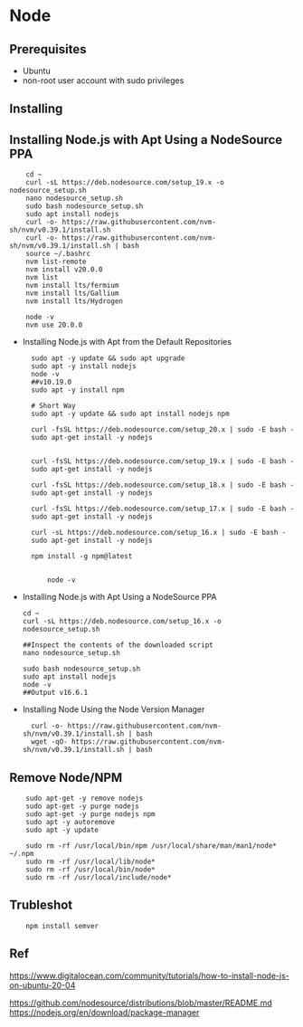 
# Node

## Prerequisites 

- Ubuntu 
- non-root user account with sudo privileges 


##  Installing

## Installing Node.js with Apt Using a NodeSource PPA

        cd ~
        curl -sL https://deb.nodesource.com/setup_19.x -o nodesource_setup.sh
        nano nodesource_setup.sh
        sudo bash nodesource_setup.sh
        sudo apt install nodejs
        curl -o- https://raw.githubusercontent.com/nvm-sh/nvm/v0.39.1/install.sh
        curl -o- https://raw.githubusercontent.com/nvm-sh/nvm/v0.39.1/install.sh | bash
        source ~/.bashrc
        nvm list-remote
        nvm install v20.0.0
        nvm list
        nvm install lts/fermium
        nvm install lts/Gallium
        nvm install lts/Hydrogen
        
        node -v
        nvm use 20.0.0

        

- Installing Node.js with Apt from the Default Repositories
  
        sudo apt -y update && sudo apt upgrade
        sudo apt -y install nodejs
        node -v
        ##v10.19.0
        sudo apt -y install npm
        
        # Short Way
        sudo apt -y update && sudo apt install nodejs npm 

        curl -fsSL https://deb.nodesource.com/setup_20.x | sudo -E bash -
        sudo apt-get install -y nodejs
  

        curl -fsSL https://deb.nodesource.com/setup_19.x | sudo -E bash -
        sudo apt-get install -y nodejs
  
        curl -fsSL https://deb.nodesource.com/setup_18.x | sudo -E bash -
        sudo apt-get install -y nodejs
        
        curl -fsSL https://deb.nodesource.com/setup_17.x | sudo -E bash -
        sudo apt-get install -y nodejs
        
        curl -sL https://deb.nodesource.com/setup_16.x | sudo -E bash -
        sudo apt-get install -y nodejs

        npm install -g npm@latest
        
 
            node -v


- Installing Node.js with Apt Using a NodeSource PPA

      cd ~
      curl -sL https://deb.nodesource.com/setup_16.x -o nodesource_setup.sh

      ##Inspect the contents of the downloaded script
      nano nodesource_setup.sh

      sudo bash nodesource_setup.sh
      sudo apt install nodejs
      node -v
      ##Output v16.6.1
 
- Installing Node Using the Node Version Manager

        curl -o- https://raw.githubusercontent.com/nvm-sh/nvm/v0.39.1/install.sh | bash
        wget -qO- https://raw.githubusercontent.com/nvm-sh/nvm/v0.39.1/install.sh | bash



##  Remove Node/NPM

        sudo apt-get -y remove nodejs  
        sudo apt-get -y purge nodejs 
        sudo apt-get -y purge nodejs npm
        sudo apt -y autoremove
        sudo apt -y update 
        
        sudo rm -rf /usr/local/bin/npm /usr/local/share/man/man1/node* ~/.npm
        sudo rm -rf /usr/local/lib/node*
        sudo rm -rf /usr/local/bin/node*
        sudo rm -rf /usr/local/include/node*

      



## Trubleshot 

        npm install semver


## Ref

https://www.digitalocean.com/community/tutorials/how-to-install-node-js-on-ubuntu-20-04

https://github.com/nodesource/distributions/blob/master/README.md
https://nodejs.org/en/download/package-manager

